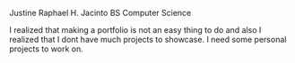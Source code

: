 Justine Raphael H. Jacinto
BS Computer Science


I realized that making a portfolio is not an easy thing to do and also I realized that I dont have much projects to showcase. I need some personal projects to work on.